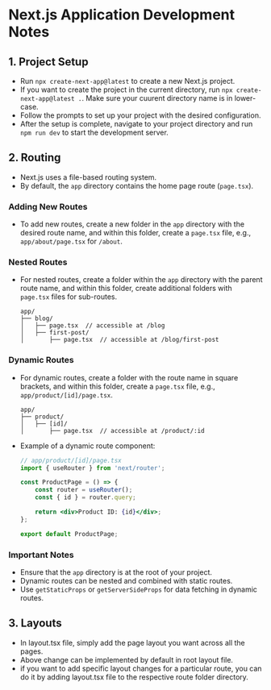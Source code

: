 # Next.js Application Development Notes

## 1. Project Setup

- Run `npx create-next-app@latest` to create a new Next.js project.
- If you want to create the project in the current directory, run `npx create-next-app@latest .`. Make sure your cuurent directory name is in lower-case.
- Follow the prompts to set up your project with the desired configuration.
- After the setup is complete, navigate to your project directory and run `npm run dev` to start the development server.

## 2. Routing

- Next.js uses a file-based routing system.
- By default, the `app` directory contains the home page route (`page.tsx`).

### Adding New Routes
- To add new routes, create a new folder in the `app` directory with the desired route name, and within this folder, create a `page.tsx` file, e.g., `app/about/page.tsx` for `/about`.

### Nested Routes
- For nested routes, create a folder within the `app` directory with the parent route name, and within this folder, create additional folders with `page.tsx` files for sub-routes.
    ```plaintext
    app/
    ├── blog/
    │   ├── page.tsx  // accessible at /blog
    │   ├── first-post/
    │       ├── page.tsx  // accessible at /blog/first-post
    ```

### Dynamic Routes
- For dynamic routes, create a folder with the route name in square brackets, and within this folder, create a `page.tsx` file, e.g., `app/product/[id]/page.tsx`.
    ```plaintext
    app/
    ├── product/
    │   ├── [id]/
    │       ├── page.tsx  // accessible at /product/:id
    ```
- Example of a dynamic route component:
    ```jsx
    // app/product/[id]/page.tsx
    import { useRouter } from 'next/router';

    const ProductPage = () => {
        const router = useRouter();
        const { id } = router.query;

        return <div>Product ID: {id}</div>;
    };

    export default ProductPage;
    ```

### Important Notes
- Ensure that the `app` directory is at the root of your project.
- Dynamic routes can be nested and combined with static routes.
- Use `getStaticProps` or `getServerSideProps` for data fetching in dynamic routes.

## 3. Layouts
- In layout.tsx file, simply add the page layout you want across all the pages.
- Above change can be implemented by default in root layout file.
- if you want to add specific layout changes for a particular route, you can do it by adding layout.tsx file to the respective route folder directory.
